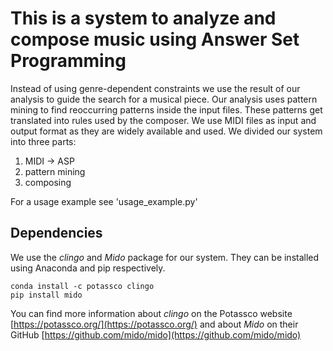 # This is a system to analyze and compose music using Answer Set Programming

Instead of using genre-dependent constraints we use the result of our analysis to guide the search for a musical piece.
Our analysis uses pattern mining to find reoccurring patterns inside the input files. These patterns get translated into rules used by the composer.
We use MIDI files as input and output format as they are widely available and used.
We divided our system into three parts:
1. MIDI -> ASP
2. pattern mining
3. composing

For a usage example see 'usage_example.py'

## Dependencies

We use the *clingo* and *Mido* package for our system.
They can be installed using Anaconda and pip respectively.
```shell
conda install -c potassco clingo
pip install mido
```
You can find more information about *clingo* on the Potassco website [https://potassco.org/](https://potassco.org/) and about *Mido* on their GitHub [https://github.com/mido/mido](https://github.com/mido/mido)